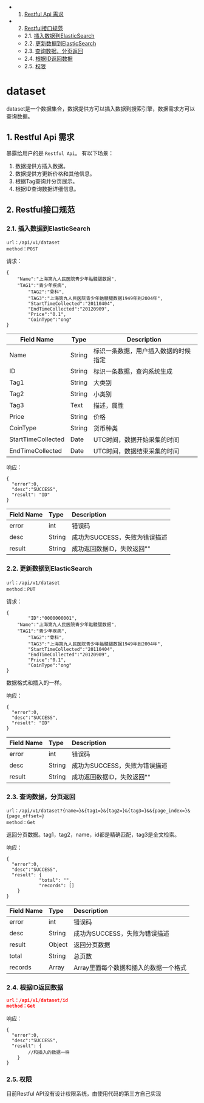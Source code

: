 <!-- vscode-markdown-toc -->
* 1. [Restful Api 需求](#RestfulApi)
* 2. [Restful接口规范](#Restful)
	* 2.1. [插入数据到ElasticSearch](#ElasticSearch)
	* 2.2. [更新数据到ElasticSearch](#ElasticSearch-1)
	* 2.3. [查询数据，分页返回](#)
	* 2.4. [根据ID返回数据](#ID)
	* 2.5. [权限](#-1)

<!-- vscode-markdown-toc-config
	numbering=true
	autoSave=true
	/vscode-markdown-toc-config -->
<!-- /vscode-markdown-toc -->

# dataset

dataset是一个数据集合，数据提供方可以插入数据到搜索引擎，数据需求方可以查询数据。



##  1. <a name='RestfulApi'></a>Restful Api 需求

暴露给用户的是 `Restful Api`。
有以下场景：

1. 数据提供方插入数据。
2. 数据提供方更新价格和其他信息。
3. 根据Tag查询并分页展示。
4. 根据ID查询数据详细信息。

##  2. <a name='Restful'></a>Restful接口规范

###  2.1. <a name='ElasticSearch'></a>插入数据到ElasticSearch

```
url：/api/v1/dataset
method：POST
```

请求：

```source-json
{
	"Name":"上海第九人民医院青少年骷髅腿数据",
	"TAG1":"青少年疾病",
        "TAG2":"骨科",
        "TAG3":"上海第九人民医院青少年骷髅腿数据1949年到2004年",
        "StartTimeCollected":"20110404",
        "EndTimeCollected":"20120909",
        "Price":"0.1",
        "CoinType":"ong"
}
```

| Field Name | Type | Description |
|---|---|---|
|Name|String|标识一条数据，用户插入数据的时候指定|
|ID|String|标识一条数据，查询系统生成|
|Tag1|String|大类别|
|Tag2|String|小类别|
|Tag3|Text|描述，属性|
|Price|String|价格|
|CoinType|String|货币种类|
|StartTimeCollected|Date|UTC时间，数据开始采集的时间|
|EndTimeCollected|Date|UTC时间，数据结束采集的时间|

响应：

```source-json
{
  "error":0,
  "desc":"SUCCESS",
  "result": "ID"
}
```
| Field Name | Type | Description |
| :-- | :-- | :-- |
| error | int | 错误码 |
| desc | String | 成功为SUCCESS，失败为错误描述 |
| result | String | 成功返回数据ID，失败返回"" |

###  2.2. <a name='ElasticSearch-1'></a>更新数据到ElasticSearch

```
url：/api/v1/dataset
method：PUT
```

请求：

```source-json
{
        "ID":"0000000001",
	"Name":"上海第九人民医院青少年骷髅腿数据",
	"TAG1":"青少年疾病",
        "TAG2":"骨科",
        "TAG3":"上海第九人民医院青少年骷髅腿数据1949年到2004年",
        "StartTimeCollected":"20110404",
        "EndTimeCollected":"20120909",
        "Price":"0.1",
        "CoinType":"ong"
}
```
数据格式和插入的一样。

响应：

```source-json
{
  "error":0,
  "desc":"SUCCESS",
  "result": "ID"
}
```
| Field Name | Type | Description |
| :-- | :-- | :-- |
| error | int | 错误码 |
| desc | String | 成功为SUCCESS，失败为错误描述 |
| result | String | 成功返回数据ID，失败返回"" |

###  2.3. <a name=''></a>查询数据，分页返回

```
url：/api/v1/dataset?{name=}&{tag1=}&{tag2=}&{tag3=}&&{page_index=}&{page_offset=}
method：Get
```
返回分页数据。tag1，tag2，name，id都是精确匹配，tag3是全文检索。

响应：

```source-json
{
  "error":0,
  "desc":"SUCCESS",
  "result": {
            "total": "",
            "records": []
    }
}
```

| Field Name | Type | Description |
| :-- | :-- | :-- |
| error | int | 错误码 |
| desc | String | 成功为SUCCESS，失败为错误描述 |
| result | Object | 返回分页数据 |
| total | String |总页数|
|records|Array|Array里面每个数据和插入的数据一个格式|

###  2.4. <a name='ID'></a>根据ID返回数据

```json
url：/api/v1/dataset/id
method：Get
```

响应：

```source-json
{
  "error":0,
  "desc":"SUCCESS",
  "result": {
        //和插入的数据一样
    }
}
```

###  2.5. <a name='-1'></a>权限

目前Restful API没有设计权限系统，由使用代码的第三方自己实现
